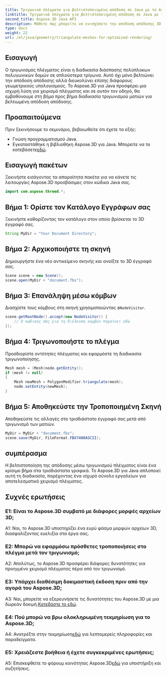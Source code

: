 ```yaml
---
title: Τριγωνικά πλέγματα για βελτιστοποιημένη απόδοση σε Java με το Aspose.3D
linktitle: Τριγωνικά πλέγματα για βελτιστοποιημένη απόδοση σε Java με το Aspose.3D
second_title: Aspose.3D Java API
description: Μάθετε πώς μπορείτε να ενισχύσετε την απόδοση απόδοσης 3D σε Java χρησιμοποιώντας το Aspose.3D. Τριγωνικά πλέγματα για βέλτιστη απόδοση.
type: docs
weight: 22
url: /el/java/geometry/triangulate-meshes-for-optimized-rendering/
---
```

## Εισαγωγή

Ο τριγωνισμός πλέγματος είναι η διαδικασία διάσπασης πολύπλοκων πολυγωνικών δομών σε απλούστερα τρίγωνα. Αυτό όχι μόνο βελτιώνει την απόδοση απόδοσης αλλά διευκολύνει επίσης διάφορους γεωμετρικούς υπολογισμούς. Το Aspose.3D για Java προσφέρει μια ισχυρή λύση για χειρισμό πλέγματος και σε αυτόν τον οδηγό, θα εμβαθύνουμε στη βήμα προς βήμα διαδικασία τριγωνισμού ματιών για βελτιωμένη απόδοση απόδοσης.

## Προαπαιτούμενα

Πριν ξεκινήσουμε το σεμινάριο, βεβαιωθείτε ότι έχετε τα εξής:

- Γνώση προγραμματισμού Java.
-  Εγκαταστάθηκε η βιβλιοθήκη Aspose.3D για Java. Μπορείτε να το κατεβάσετε[εδώ](https://releases.aspose.com/3d/java/).

## Εισαγωγή πακέτων

Ξεκινήστε εισάγοντας τα απαραίτητα πακέτα για να κάνετε τις λειτουργίες Aspose.3D προσβάσιμες στον κώδικα Java σας.

```java
import com.aspose.threed.*;
```

## Βήμα 1: Ορίστε τον Κατάλογο Εγγράφων σας

Ξεκινήστε καθορίζοντας τον κατάλογο στον οποίο βρίσκεται το 3D έγγραφό σας.

```java
String MyDir = "Your Document Directory";
```

## Βήμα 2: Αρχικοποιήστε τη σκηνή

Δημιουργήστε ένα νέο αντικείμενο σκηνής και ανοίξτε το 3D έγγραφό σας.

```java
Scene scene = new Scene();
scene.open(MyDir + "document.fbx");
```

## Βήμα 3: Επανάληψη μέσω κόμβων

 Διασχίστε τους κόμβους στη σκηνή χρησιμοποιώντας a`NodeVisitor`.

```java
scene.getRootNode().accept(new NodeVisitor() {
    // Ο κωδικός σας για τη διέλευση κόμβου πηγαίνει εδώ
});
```

## Βήμα 4: Τριγωνοποιήστε το πλέγμα

Προσδιορίστε οντότητες πλέγματος και εφαρμόστε τη διαδικασία τριγωνοποίησης.

```java
Mesh mesh = (Mesh)node.getEntity();
if (mesh != null)
{
    Mesh newMesh = PolygonModifier.triangulate(mesh);
    node.setEntity(newMesh);
}
```

## Βήμα 5: Αποθηκεύστε την Τροποποιημένη Σκηνή

Αποθηκεύστε τις αλλαγές στο τρισδιάστατο έγγραφό σας μετά από τριγωνισμό των ματιών.

```java
MyDir = MyDir + "document.fbx";
scene.save(MyDir, FileFormat.FBX7400ASCII);
```

## συμπέρασμα

Η βελτιστοποίηση της απόδοσης μέσω τριγωνισμού πλέγματος είναι ένα κρίσιμο βήμα στα τρισδιάστατα γραφικά. Το Aspose.3D για Java απλοποιεί αυτή τη διαδικασία, παρέχοντας ένα ισχυρό σύνολο εργαλείων για αποτελεσματικό χειρισμό πλέγματος.

## Συχνές ερωτήσεις

### Ε1: Είναι το Aspose.3D συμβατό με διάφορες μορφές αρχείων 3D;

A1: Ναι, το Aspose.3D υποστηρίζει ένα ευρύ φάσμα μορφών αρχείων 3D, διασφαλίζοντας ευελιξία στα έργα σας.

### Ε2: Μπορώ να εφαρμόσω πρόσθετες τροποποιήσεις στο πλέγμα μετά τον τριγωνισμό;

A2: Απολύτως, το Aspose.3D προσφέρει διάφορες δυνατότητες για προηγμένο χειρισμό πλέγματος πέρα από τον τριγωνισμό.

### Ε3: Υπάρχει διαθέσιμη δοκιμαστική έκδοση πριν από την αγορά του Aspose.3D;

 A3: Ναι, μπορείτε να εξερευνήσετε τις δυνατότητες του Aspose.3D με μια δωρεάν δοκιμή.[Κατεβάστε το εδώ](https://releases.aspose.com/).

### Ε4: Πού μπορώ να βρω ολοκληρωμένη τεκμηρίωση για το Aspose.3D;

 A4: Ανατρέξτε στην τεκμηρίωση[εδώ](https://reference.aspose.com/3d/java/) για λεπτομερείς πληροφορίες και παραδείγματα.

### Ε5: Χρειάζεστε βοήθεια ή έχετε συγκεκριμένες ερωτήσεις;

 A5: Επισκεφθείτε το φόρουμ κοινότητας Aspose.3D[εδώ](https://forum.aspose.com/c/3d/18) για υποστήριξη και συζητήσεις.